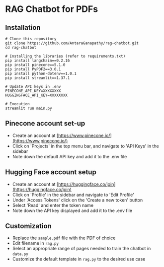 # RAG Chatbot for PDFs

## Installation
```
# Clone this repository
git clone https://github.com/AntaraGanapathy/rag-chatbot.git
cd rag-chatbot
```

```
# Installing the libraries (refer to requirements.txt)
pip install langchain==0.2.16
pip install pinecone==5.1.0
pip install PyPDF2==3.0.1
pip install python-dotenv==1.0.1
pip install streamlit==1.37.1
```

```
# Update API keys in .env
PINECONE_API_KEY=XXXXXXXX
HUGGINGFACE_API_KEY=XXXXXXXX
```

```
# Execution
streamlit run main.py
```

## Pinecone account set-up
- Create an account at [https://www.pinecone.io/](https://www.pinecone.io/)
- Click on 'Projects' in the top menu bar, and navigate to 'API Keys' in the sidebar
- Note down the default API key and add it to the .env file

## Hugging Face account setup
- Create an account at [https://huggingface.co/join](https://huggingface.co/join)
- Click on 'Profile' in the sidebar and navigate to 'Edit Profile'
- Under 'Access Tokens' click on the 'Create a new token' button
- Select 'Read' and enter the token name
- Note down the API key displayed and add it to the .env file

## Customization
- Replace the `sample.pdf` file with the PDF of choice
- Edit filename in `rag.py`
- Select an appropriate range of pages needed to train the chatbot in `data.py`
- Customize the default template in `rag.py` to the desired use case

